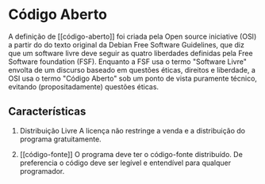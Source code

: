 # Código Aberto

A definição de [[código-aberto]] foi criada pela Open source iniciative (OSI) a partir do do texto original da Debian Free Software Guidelines, que diz que um software livre deve seguir as quatro liberdades definidas pela Free Software foundation (FSF). 
Enquanto a FSF usa o termo "Software Livre" envolta de um discurso baseado em questões éticas, direitos e liberdade, a OSI usa o termo "Código Aberto" sob um ponto de vista puramente técnico, evitando (propositadamente) questões éticas.

## Características
1. Distribuição Livre
	A licença não restringe a venda e a distribuição do programa gratuitamente.

2. [[código-fonte]] 
	 O programa deve ter o código-fonte distribuído. De preferencia o código deve ser legível e entendível para qualquer programador.
